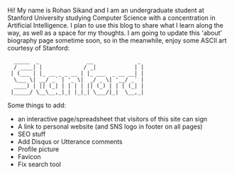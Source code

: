 Hi! My name is Rohan Sikand and I am an undergraduate student at Stanford University studying Computer Science with a concentration in Artificial Intelligence. I plan to use this blog to share what I learn along the way, as well as a space for my thoughts. I am going to update this 'about' biography page sometime soon, so in the meanwhile, enjoy some ASCII art courtesy of Stanford:

      _____  _               __              _
      / ____| |             / _|            | |
     | (___ | |_ __ _ _ __ | |_ ___  _ __ __| |
      \___ \| __/ _` | '_ \|  _/ _ \| '__/ _` |
      ____) | || (_| | | | | || (_) | | | (_| |
     |_____/ \__\__,_|_| |_|_| \___/|_|  \__,_|


Some things to add: 
- an interactive page/spreadsheet that visitors of this site can sign 
- A link to personal website (and SNS logo in footer on all pages) 
- SEO stuff 
- Add Disqus or Utterance comments 
- Profile picture 
- Favicon
- Fix search tool 
